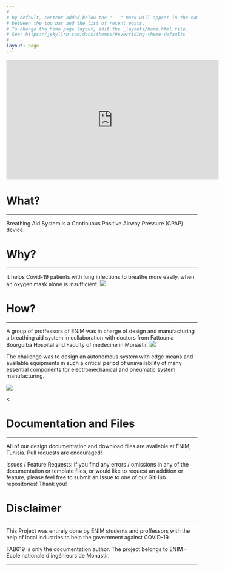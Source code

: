 ```yaml
---
#
# By default, content added below the "---" mark will appear in the home page
# between the top bar and the list of recent posts.
# To change the home page layout, edit the _layouts/home.html file.
# See: https://jekyllrb.com/docs/themes/#overriding-theme-defaults
#
layout: page
---
```


<iframe width="560" height="315" src="https://www.youtube.com/embed/TEMpHAH33gs" frameborder="0" allow="accelerometer; autoplay; encrypted-media; gyroscope; picture-in-picture" allowfullscreen></iframe>


# What?
<hr />
Breathing Aid System is a Continuous Positive Airway Pressure (CPAP) device.




# Why?
<hr />
It helps Covid-19 patients with lung infections to breathe more easily, when an oxygen mask alone is insufficient.

<img src="/ENIM-Breathing-Aid-System/assets/Media/3.jpeg">


# How?
<hr />
A group of proffessors of ENIM was in charge of design and manufacturing a breathing aid system in collaboration with doctors from Fattouma Bourguiba Hospital and Faculty of medecine in Monastir.

<img src="/ENIM-Breathing-Aid-System/assets/Media/1.jpg">


The challenge was to design an autonomous system with edge means and available equipments in such a critical period of unavailability of many essential components for electromechanical and pneumatic system manufacturing.


<img src="/ENIM-Breathing-Aid-System/assets/Media/2.jpg">



<

# Documentation and Files
<hr />
All of our design documentation and download files are available at ENIM, Tunisia. Pull requests are encouraged!

Issues / Feature Requests: if you find any errors / omissions in any of the documentation or template files, or would like to request an addition or feature, please feel free to submit an Issue to one of our GitHub repositories! Thank you!




# Disclaimer
<hr />

This Project was entirely done by ENIM students and proffessors with the help of local industries to help the government against COVID-19.

FAB619 is only the documentation author. The project belongs to ENIM - École nationale d'ingénieurs de Monastir.




<hr />
